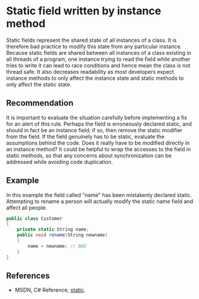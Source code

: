 # Static field written by instance method
Static fields represent the shared state of all instances of a class. It is therefore bad practice to modify this state from any particular instance. Because static fields are shared between all instances of a class existing in all threads of a program, one instance trying to read the field while another tries to write it can lead to race conditions and hence mean the class is not thread safe. It also decreases readability as most developers expect instance methods to only affect the instance state and static methods to only affect the static state.


## Recommendation
It is important to evaluate the situation carefully before implementing a fix for an alert of this rule. Perhaps the field is erroneously declared static, and should in fact be an instance field; if so, then remove the static modifier from the field. If the field genuinely has to be static, evaluate the assumptions behind the code. Does it really have to be modified directly in an instance method? It could be helpful to wrap the accesses to the field in static methods, so that any concerns about synchronization can be addressed while avoiding code duplication.


## Example
In this example the field called "name" has been mistakenly declared static. Attempting to rename a person will actually modify the static name field and affect all people.


```csharp
public class Customer
{
    private static String name;
    public void rename(String newname)
    {
        name = newname; // BAD
    }
}

```

## References
* MSDN, C\# Reference, [static](http://msdn.microsoft.com/en-us/library/98f28cdx(v=vs.71).aspx).
